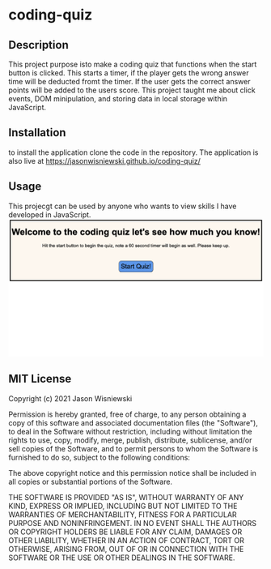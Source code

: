 # coding-quiz
## Description
This project purpose isto make a coding quiz that functions when the start button is clicked.  This starts a timer, if the player gets the wrong answer time will be deducted fromt the timer.  If the user gets the correct answer points will be added to the users score.  This project taught me about click events, DOM minipulation, and storing data in local storage within JavaScript.

## Installation
to install the application clone the code in the repository.  The application is also live at 
https://jasonwisniewski.github.io/coding-quiz/

## Usage
This projecgt can be used by anyone who wants to view skills I have developed in JavaScript.
<img src="./assets/images/screen-shot.png">

## MIT License

Copyright (c) 2021 Jason Wisniewski

Permission is hereby granted, free of charge, to any person obtaining a copy
of this software and associated documentation files (the "Software"), to deal
in the Software without restriction, including without limitation the rights
to use, copy, modify, merge, publish, distribute, sublicense, and/or sell
copies of the Software, and to permit persons to whom the Software is
furnished to do so, subject to the following conditions:

The above copyright notice and this permission notice shall be included in all
copies or substantial portions of the Software.

THE SOFTWARE IS PROVIDED "AS IS", WITHOUT WARRANTY OF ANY KIND, EXPRESS OR
IMPLIED, INCLUDING BUT NOT LIMITED TO THE WARRANTIES OF MERCHANTABILITY,
FITNESS FOR A PARTICULAR PURPOSE AND NONINFRINGEMENT. IN NO EVENT SHALL THE
AUTHORS OR COPYRIGHT HOLDERS BE LIABLE FOR ANY CLAIM, DAMAGES OR OTHER
LIABILITY, WHETHER IN AN ACTION OF CONTRACT, TORT OR OTHERWISE, ARISING FROM,
OUT OF OR IN CONNECTION WITH THE SOFTWARE OR THE USE OR OTHER DEALINGS IN THE
SOFTWARE.